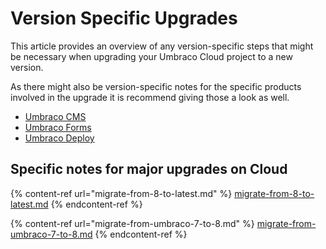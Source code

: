 # Version Specific Upgrades

This article provides an overview of any version-specific steps that might be necessary when upgrading your Umbraco Cloud project to a new version.

As there might also be version-specific notes for the specific products involved in the upgrade it is recommend giving those a look as well.

* [Umbraco CMS](https://docs.umbraco.com/umbraco-cms/fundamentals/setup/upgrading/version-specific)
* [Umbraco Forms](https://docs.umbraco.com/umbraco-forms/installation/version-specific)
* [Umbraco Deploy](https://docs.umbraco.com/umbraco-deploy/upgrading/version-specific)

## Specific notes for major upgrades on Cloud

{% content-ref url="migrate-from-8-to-latest.md" %}
[migrate-from-8-to-latest.md](migrate-from-8-to-latest.md)
{% endcontent-ref %}

{% content-ref url="migrate-from-umbraco-7-to-8.md" %}
[migrate-from-umbraco-7-to-8.md](migrate-from-umbraco-7-to-8.md)
{% endcontent-ref %}
